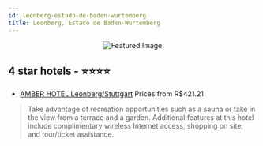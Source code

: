 ```yaml
---
id: leonberg-estado-de-baden-wurtemberg
title: Leonberg, Estado de Baden-Wurtemberg
---
```


<center><img src="https://i.travelapi.com/hotels/1000000/550000/544200/544181/ace237ef_z.jpg" alt="Featured Image" /></center>


##  4 star hotels - ⭐️⭐️⭐️⭐️

-    [AMBER HOTEL Leonberg/Stuttgart](https://us.hurb.com/hotels/leonberg/amber-hotel-leonberg-stuttgart-JNP-JP105913?cmp=18055) Prices from R$421.21
   > Take advantage of recreation opportunities such as a sauna or take in the view from a terrace and a garden. Additional features at this hotel include complimentary wireless Internet access, shopping on site, and tour/ticket assistance.
